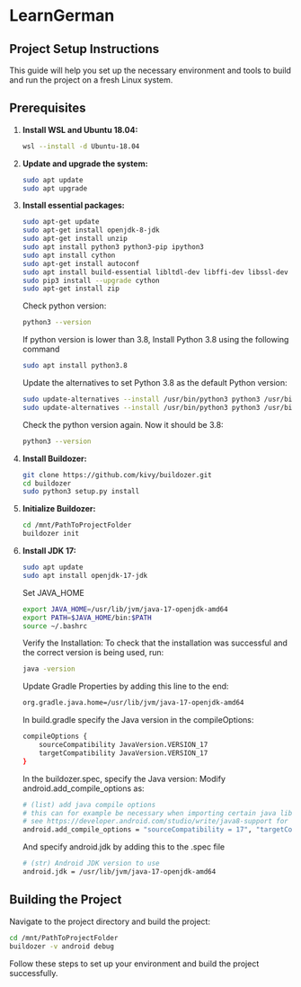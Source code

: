 # LearnGerman

## Project Setup Instructions

This guide will help you set up the necessary environment and tools to build and run the project on a fresh Linux system.

## Prerequisites

1. **Install WSL and Ubuntu 18.04:**
    ```bash
    wsl --install -d Ubuntu-18.04
    ```

2. **Update and upgrade the system:**
    ```bash
    sudo apt update
    sudo apt upgrade
    ```

3. **Install essential packages:**
    ```bash
    sudo apt-get update
    sudo apt-get install openjdk-8-jdk
    sudo apt-get install unzip
    sudo apt install python3 python3-pip ipython3
    sudo apt install cython
    sudo apt-get install autoconf
    sudo apt install build-essential libltdl-dev libffi-dev libssl-dev python-dev
    sudo pip3 install --upgrade cython
    sudo apt-get install zip
    ```

    Check python version:
    ```bash
    python3 --version
    ```
    
    If python version is lower than 3.8, 
    Install Python 3.8 using the following command
    ```bash
    sudo apt install python3.8
    ```

    Update the alternatives to set Python 3.8 as the default Python version:
    ```bash
    sudo update-alternatives --install /usr/bin/python3 python3 /usr/bin/python3.6 1
    sudo update-alternatives --install /usr/bin/python3 python3 /usr/bin/python3.8 2
    ```

    Check the python version again. Now it should be 3.8:
    ```bash
    python3 --version
    ```

4. **Install Buildozer:**
    ```bash
    git clone https://github.com/kivy/buildozer.git
    cd buildozer
    sudo python3 setup.py install
    ```

5. **Initialize Buildozer:**
    ```bash
    cd /mnt/PathToProjectFolder
    buildozer init
    ```

6. **Install JDK 17:**
    ```bash
    sudo apt update
    sudo apt install openjdk-17-jdk

    ```

    Set JAVA_HOME
    ```bash
    export JAVA_HOME=/usr/lib/jvm/java-17-openjdk-amd64
    export PATH=$JAVA_HOME/bin:$PATH
    source ~/.bashrc
    ```

    Verify the Installation: To check that the installation was successful and the correct version is being used, run:
    ```bash
    java -version

    ```

    Update Gradle Properties by adding this line to the end:
    ```bash
    org.gradle.java.home=/usr/lib/jvm/java-17-openjdk-amd64
    ```

    In build.gradle specify the Java version in the compileOptions:
    ```bash
    compileOptions {
        sourceCompatibility JavaVersion.VERSION_17
        targetCompatibility JavaVersion.VERSION_17
    }
    ```

    In the buildozer.spec, specify the Java version:
    Modify android.add_compile_options as:
    ```bash
    # (list) add java compile options
    # this can for example be necessary when importing certain java libraries using the 'android.gradle_dependencies' option
    # see https://developer.android.com/studio/write/java8-support for further information
    android.add_compile_options = "sourceCompatibility = 17", "targetCompatibility = 17"
    ```
    
    And specify android.jdk by adding this to the .spec file
    ```bash
    # (str) Android JDK version to use
    android.jdk = /usr/lib/jvm/java-17-openjdk-amd64
    ```

## Building the Project

Navigate to the project directory and build the project:
```bash
cd /mnt/PathToProjectFolder
buildozer -v android debug
```

Follow these steps to set up your environment and build the project successfully.